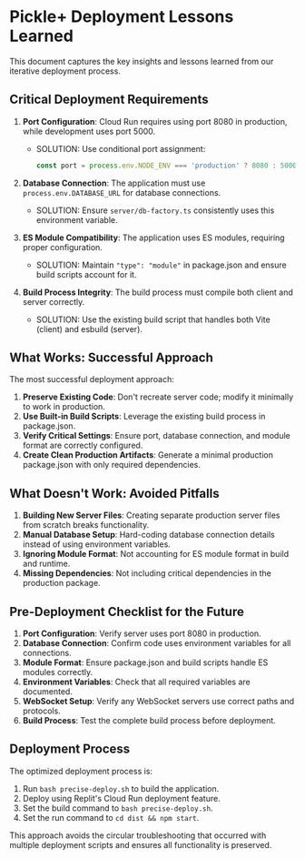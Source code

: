 # Pickle+ Deployment Lessons Learned

This document captures the key insights and lessons learned from our iterative deployment process.

## Critical Deployment Requirements

1. **Port Configuration**: Cloud Run requires using port 8080 in production, while development uses port 5000.
    - SOLUTION: Use conditional port assignment:
      ```js
      const port = process.env.NODE_ENV === 'production' ? 8080 : 5000;
      ```

2. **Database Connection**: The application must use `process.env.DATABASE_URL` for database connections.
    - SOLUTION: Ensure `server/db-factory.ts` consistently uses this environment variable.

3. **ES Module Compatibility**: The application uses ES modules, requiring proper configuration.
    - SOLUTION: Maintain `"type": "module"` in package.json and ensure build scripts account for it.

4. **Build Process Integrity**: The build process must compile both client and server correctly.
    - SOLUTION: Use the existing build script that handles both Vite (client) and esbuild (server).

## What Works: Successful Approach

The most successful deployment approach:

1. **Preserve Existing Code**: Don't recreate server code; modify it minimally to work in production.
2. **Use Built-in Build Scripts**: Leverage the existing build process in package.json.
3. **Verify Critical Settings**: Ensure port, database connection, and module format are correctly configured.
4. **Create Clean Production Artifacts**: Generate a minimal production package.json with only required dependencies.

## What Doesn't Work: Avoided Pitfalls

1. **Building New Server Files**: Creating separate production server files from scratch breaks functionality.
2. **Manual Database Setup**: Hard-coding database connection details instead of using environment variables.
3. **Ignoring Module Format**: Not accounting for ES module format in build and runtime.
4. **Missing Dependencies**: Not including critical dependencies in the production package.

## Pre-Deployment Checklist for the Future

1. **Port Configuration**: Verify server uses port 8080 in production.
2. **Database Connection**: Confirm code uses environment variables for all connections.
3. **Module Format**: Ensure package.json and build scripts handle ES modules correctly.
4. **Environment Variables**: Check that all required variables are documented.
5. **WebSocket Setup**: Verify any WebSocket servers use correct paths and protocols.
6. **Build Process**: Test the complete build process before deployment.

## Deployment Process

The optimized deployment process is:

1. Run `bash precise-deploy.sh` to build the application.
2. Deploy using Replit's Cloud Run deployment feature.
3. Set the build command to `bash precise-deploy.sh`.
4. Set the run command to `cd dist && npm start`.

This approach avoids the circular troubleshooting that occurred with multiple deployment scripts and ensures all functionality is preserved.